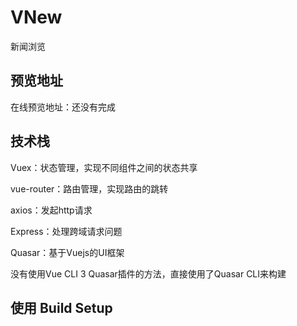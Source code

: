 # VNew
新闻浏览
## 预览地址
在线预览地址：还没有完成
## 技术栈
Vuex：状态管理，实现不同组件之间的状态共享

vue-router：路由管理，实现路由的跳转

axios：发起http请求

Express：处理跨域请求问题

Quasar：基于Vuejs的UI框架

没有使用Vue CLI 3 Quasar插件的方法，直接使用了Quasar CLI来构建

## 使用 Build Setup
